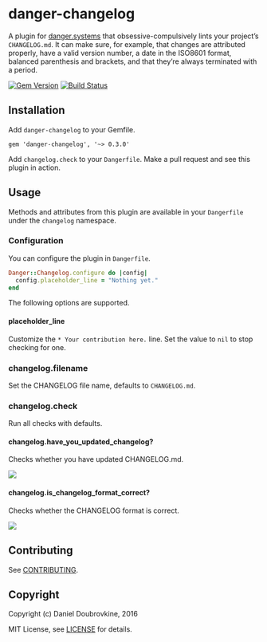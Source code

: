 # danger-changelog

A plugin for [danger.systems](http://danger.systems) that obsessive-compulsively lints your project’s `CHANGELOG.md`.
It can make sure, for example, that changes are attributed properly, have a valid version number, a date in the ISO8601 format, balanced parenthesis and brackets, and that they’re always terminated with a period.

[![Gem Version](https://badge.fury.io/rb/danger-changelog.svg)](https://badge.fury.io/rb/danger-changelog)
[![Build Status](https://travis-ci.org/dblock/danger-changelog.svg?branch=master)](https://travis-ci.org/dblock/danger-changelog)

## Installation

Add `danger-changelog` to your Gemfile.

```
gem 'danger-changelog', '~> 0.3.0'
```

Add `changelog.check` to your `Dangerfile`. Make a pull request and see this plugin in action.

## Usage

Methods and attributes from this plugin are available in your `Dangerfile` under the `changelog` namespace.

### Configuration

You can configure the plugin in `Dangerfile`.

```ruby
Danger::Changelog.configure do |config|
  config.placeholder_line = "Nothing yet."
end
```

The following options are supported.

#### placeholder_line

Customize the `* Your contribution here.` line. Set the value to `nil` to stop checking for one.

### changelog.filename

Set the CHANGELOG file name, defaults to `CHANGELOG.md`.

### changelog.check

Run all checks with defaults.

#### changelog.have_you_updated_changelog?

Checks whether you have updated CHANGELOG.md.

![](images/have_you_updated_changelog.png)

#### changelog.is_changelog_format_correct?

Checks whether the CHANGELOG format is correct.

![](images/is_changelog_format_correct.png)

## Contributing

See [CONTRIBUTING](CONTRIBUTING.md).

## Copyright

Copyright (c) Daniel Doubrovkine, 2016

MIT License, see [LICENSE](LICENSE.txt) for details.
